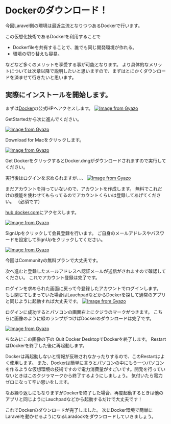 # Dockerのダウンロード！

今回Laravel側の環境は最近主流となりつつあるDockerで行います。

この仮想化技術であるDockerを利用することで
- Dockerfileを共有することで、誰でも同じ開発環境が作れる。
- 環境の切り替えも容易。

などなど多くのメリットを享受する事が可能となります。
より具体的なメリットについては次章以降で説明したいと思いますので、まずはとにかくダウンロードを済ませて行きたいと思います。

## 実際にインストールを開始します。

まずは[Docker](https://www.docker.com/)の公式HPヘアクセスします。
[![Image from Gyazo](https://i.gyazo.com/af491d4de5e85bd4692fcc0823540a07.png)](https://gyazo.com/af491d4de5e85bd4692fcc0823540a07)

GetStartedから次に進んでください。

[![Image from Gyazo](https://i.gyazo.com/1e0203fbe1103e265a2c9b7433af8d9f.png)](https://gyazo.com/1e0203fbe1103e265a2c9b7433af8d9f)

Download for Macをクリックします。

[![Image from Gyazo](https://i.gyazo.com/f5ba090560242181a36a8ed5876c218c.png)](https://gyazo.com/f5ba090560242181a36a8ed5876c218c)

Get DockerをクリックするとDocker.dmgがダウンロードされますので実行してください。

実行後はログインを求められますが、、、
[![Image from Gyazo](https://i.gyazo.com/06436e1ade20bb3a691714498f545666.png)](https://gyazo.com/06436e1ade20bb3a691714498f545666)

まだアカウントを持っていないので、アカウントを作成します。
無料でこれだけの機能を使わせてもらってるのでアカウントくらいは登録してあげてください。
（必須です）

[hub.docker.com](https://hub.docker.com/)にアクセスします。

[![Image from Gyazo](https://i.gyazo.com/4f4de5adfa730aa3a54f46b989a1f7da.png)](https://gyazo.com/4f4de5adfa730aa3a54f46b989a1f7da)

SignUpをクリックして会員登録を行います。
ご自身のメールアドレスやパスワードを設定してSignUpをクリックしてください。

[![Image from Gyazo](https://i.gyazo.com/e869d216513918a428da52e1d032266c.png)](https://gyazo.com/e869d216513918a428da52e1d032266c)

今回はCommunityの無料プランで大丈夫です。

次へ進むと登録したメールアドレスへ認証メールが送信がされますので確認してください。
これでアカウント登録は完了です。

ログインを求められた画面に戻って今登録したアカウントでログインします。
もし閉じてしまっていた場合はLauchpadなどからDockerを探して通常のアプリと同じように起動すれば大丈夫です。
[![Image from Gyazo](https://i.gyazo.com/06436e1ade20bb3a691714498f545666.png)](https://gyazo.com/06436e1ade20bb3a691714498f545666)

ログインに成功するとパソコンの画面右上にクジラのマークがつきます。
こちらに画像のように緑のランプがつけばDockerのダウンロードは完了です。


[![Image from Gyazo](https://i.gyazo.com/e8e49485f34772a4862132544189fdcf.png)](https://gyazo.com/e8e49485f34772a4862132544189fdcf)

ちなみにこの画像の下の
Quit Docker DesktopでDockerを終了します。
RestartはDockerを終了した後に再起動します。

Dockerは再起動しないと情報が反映されなかったりするので、このRestartはよく使用します。
また、Dockerは簡単に言うとパソコンの中にもう一つパソコンを作るような仮想環境の技術ですので電力消費量がすごいです。開発を行っていないときはこのクジラマークから終了するようにしましょう。
気付いたら電力ゼロになって辛い思いをします。

なお繰り返しにもなりますがDockerを終了した場合、再度起動するときは他のアプリと同じようにLauchpadなどから起動するだけで大丈夫です！

これでDockerのダウンロードが完了しました。
次にDocker環境で簡単にLaravelを動かせるようになるLaradockをダウンロードしていきましょう。

